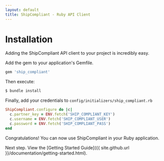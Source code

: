 ```yaml
---
layout: default
title: ShipCompliant - Ruby API Client
---
```


# Installation

Adding the ShipCompliant API client to your project is incredibly easy.

Add the gem to your application's Gemfile.

```ruby
gem 'ship_compliant'
```

Then execute:

```bash
$ bundle install
```

Finally, add your credentials to `config/initializers/ship_compliant.rb`

```ruby
ShipCompliant.configure do |c|
  c.partner_key = ENV.fetch('SHIP_COMPLIANT_KEY')
  c.username = ENV.fetch('SHIP_COMPLIANT_USER')
  c.password = ENV.fetch('SHIP_COMPLIANT_PASS')
end
```

Congratulations! You can now use ShipCompliant in your Ruby application.

Next step. View the [Getting Started Guide]({{ site.github.url }}/documentation/getting-started.html).
